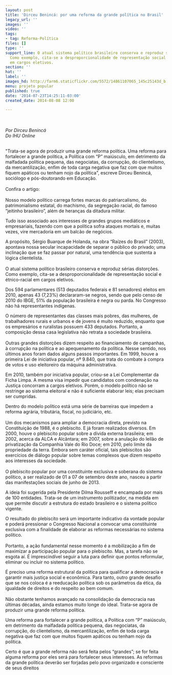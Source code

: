 ```yaml
---
layout: post
title: 'Dirceu Benincá: por uma reforma da grande política no Brasil'
legacy_url: ''
images: ''
video: ''
tags:
- tag: Reforma-Política
files: []
type: ''
support_line: O atual sistema político brasileiro conserva e reproduz sérias distorções.
  Como exemplo, cita-se a desproporcionalidade de representação social e étnico-racial
  em cargos eletivos.
section: ''
hat: ''
label: ''
images_hd: http://farm6.staticflickr.com/5572/14861107065_145c25143d_b.jpg
menu: projeto popular
published: true
date: '2014-07-23T14:25:11-03:00'
created_date: 2014-08-08 12:00

---
```

<p><br />
<br />
<em>Por Dirceu Beninc&aacute;<br />
Do IHU&nbsp;Online</em></p>

<p><br />
&quot;Trata-se agora de produzir uma grande reforma pol&iacute;tica. Uma reforma para fortalecer a grande pol&iacute;tica, a Pol&iacute;tica com &ldquo;P&rdquo; mai&uacute;sculo, em detrimento da malfadada pol&iacute;tica pequena, das negociatas, da corrup&ccedil;&atilde;o, do clientelismo, da mercantiliza&ccedil;&atilde;o, enfim de toda carga negativa que faz com que muitos fiquem ap&aacute;ticos ou tenham nojo da pol&iacute;tica&quot;, escreve Dirceu Beninc&aacute;, soci&oacute;logo e p&oacute;s-doutorando em Educa&ccedil;&atilde;o.<br />
<br />
Confira o artigo:<br />
<br />
Nosso modelo pol&iacute;tico carrega fortes marcas do patriarcalismo, do patrimonialismo estatal, do machismo, da segrega&ccedil;&atilde;o racial, do famoso &ldquo;jeitinho brasileiro&rdquo;, al&eacute;m de heran&ccedil;as da ditadura militar.</p>

<p>Tudo isso associado aos interesses de grandes grupos medi&aacute;ticos e empresariais, fazendo com que a pol&iacute;tica sofra ataques mortais e, muitas vezes, vire mercadoria em um balc&atilde;o de neg&oacute;cios.</p>

<p>A prop&oacute;sito, S&eacute;rgio Buarque de Holanda, na obra &ldquo;Ra&iacute;zes do Brasil&rdquo; (2003), apontava nossa secular incapacidade de separar o p&uacute;blico do privado; uma inclina&ccedil;&atilde;o que se faz passar por natural, uma tend&ecirc;ncia que sustenta a l&oacute;gica clientelista.<br />
<br />
O atual sistema pol&iacute;tico brasileiro conserva e reproduz s&eacute;rias distor&ccedil;&otilde;es. Como exemplo, cita-se a desproporcionalidade de representa&ccedil;&atilde;o social e &eacute;tnico-racial em cargos eletivos.</p>

<p>Dos 594 parlamentares (513 deputados federais e 81 senadores) eleitos em 2010, apenas 43 (7,23%) declararam-se negros, sendo que pelo censo de 2010 do IBGE, 51% da popula&ccedil;&atilde;o brasileira &eacute; negra ou parda. No Congresso n&atilde;o h&aacute; representantes ind&iacute;genas.</p>

<p>O n&uacute;mero de representantes das classes mais pobres, das mulheres, de trabalhadores rurais e urbanos e de jovens &eacute; muito reduzido, enquanto que os empres&aacute;rios e ruralistas possuem 433 deputados. Portanto, a composi&ccedil;&atilde;o dessa casa legislativa n&atilde;o retrata a sociedade brasileira.<br />
<br />
Outras grandes distor&ccedil;&otilde;es dizem respeito ao financiamento de campanhas, &agrave; corrup&ccedil;&atilde;o na pol&iacute;tica e ao apequenamento da pol&iacute;tica. Nesse sentido, nos &uacute;ltimos anos foram dados alguns passos importantes. Em 1999, houve a primeira Lei de iniciativa popular, n&ordm; 9.840, que trata do combate &agrave; compra de votos e uso eleitoreiro da m&aacute;quina administrativa.</p>

<p>Em 2010, tamb&eacute;m por iniciativa popular, criou-se a Lei Complementar da Ficha Limpa. A mesma visa impedir que candidatos com condena&ccedil;&atilde;o na Justi&ccedil;a concorram a cargos eletivos. Por&eacute;m, o modelo pol&iacute;tico n&atilde;o se restringe ao sistema eleitoral e n&atilde;o &eacute; suficiente elaborar leis; elas precisam ser cumpridas.</p>

<p>Dentro do modelo pol&iacute;tico est&aacute; uma s&eacute;rie de barreiras que impedem a reforma agr&aacute;ria, tribut&aacute;ria, fiscal, no judici&aacute;rio, etc.<br />
<br />
Um dos mecanismos para ampliar a democracia direta, previsto na Constitui&ccedil;&atilde;o de 1988, &eacute; o plebiscito. E j&aacute; foram realizados diversos. Em 2000, houve o plebiscito popular sobre a d&iacute;vida externa brasileira; em 2002, acerca da ALCA e Alc&acirc;ntara; em 2007, sobre a anula&ccedil;&atilde;o do leil&atilde;o de privatiza&ccedil;&atilde;o da Companhia Vale do Rio Doce; em 2010, pelo limite da propriedade da terra. Embora sem car&aacute;ter oficial, tais plebiscitos s&atilde;o exerc&iacute;cios de di&aacute;logo popular sobre temas complexos que dizem respeito aos interesses da sociedade.<br />
<br />
O plebiscito popular por uma constituinte exclusiva e soberana do sistema pol&iacute;tico, a ser realizado de 01 a 07 de setembro deste ano, nasceu a partir das manifesta&ccedil;&otilde;es sociais de junho de 2013.</p>

<p>A ideia foi sugerida pela Presidente Dilma Rousseff e encampada por mais de 100 entidades. Trata-se de um instrumento politizador, na medida em que permite discutir a estrutura do estado brasileiro e o sistema pol&iacute;tico vigente.</p>

<p>O resultado do plebiscito ser&aacute; um importante indicativo da vontade popular e poder&aacute; pressionar o Congresso Nacional a convocar uma constituinte exclusiva com a finalidade de elaborar as reformas necess&aacute;rias no sistema pol&iacute;tico.<br />
<br />
Portanto, a a&ccedil;&atilde;o fundamental nesse momento &eacute; a mobiliza&ccedil;&atilde;o a fim de maximizar a participa&ccedil;&atilde;o popular para o plebiscito. Mas, a tarefa n&atilde;o se esgota a&iacute;. &Eacute; imprescind&iacute;vel seguir a luta para definir que pontos reformular, eliminar ou incluir no sistema pol&iacute;tico.</p>

<p>&Eacute; preciso uma reforma estrutural da pol&iacute;tica para qualificar a democracia e garantir mais justi&ccedil;a social e econ&ocirc;mica. Para tanto, outro grande desafio que se nos coloca &eacute; a reeduca&ccedil;&atilde;o pol&iacute;tica sob os par&acirc;metros da &eacute;tica, da igualdade de direitos e do respeito ao bem comum.<br />
<br />
N&atilde;o obstante tenhamos avan&ccedil;ado na consolida&ccedil;&atilde;o da democracia nas &uacute;ltimas d&eacute;cadas, ainda estamos muito longe do ideal. Trata-se agora de produzir uma grande reforma pol&iacute;tica.</p>

<p>Uma reforma para fortalecer a grande pol&iacute;tica, a Pol&iacute;tica com &ldquo;P&rdquo; mai&uacute;sculo, em detrimento da malfadada pol&iacute;tica pequena, das negociatas, da corrup&ccedil;&atilde;o, do clientelismo, da mercantiliza&ccedil;&atilde;o, enfim de toda carga negativa que faz com que muitos fiquem ap&aacute;ticos ou tenham nojo da pol&iacute;tica.</p>

<p>Certo &eacute; que a grande reforma n&atilde;o ser&aacute; feita pelos &ldquo;grandes&rdquo;; se for feita alguma reforma por eles ser&aacute; para fortalecer seus interesses. As reformas da grande pol&iacute;tica dever&atilde;o ser forjadas pelo povo organizado e consciente de seus direitos</p>
